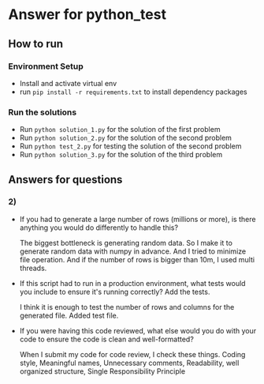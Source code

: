 # Answer for python_test

## How to run

### Environment Setup
- Install and activate virtual env
- run `pip install -r requirements.txt` to install dependency packages

### Run the solutions
- Run `python solution_1.py` for the solution of the first problem
- Run `python solution_2.py` for the solution of the second problem
- Run `python test_2.py` for testing the solution of the second problem
- Run `python solution_3.py` for the solution of the third problem

## Answers for questions
### 2)
- If you had to generate a large number of rows (millions or more), is there anything you would do differently to handle this? 

  The biggest bottleneck is generating random data. So I make it to generate random data with numpy in advance. And I tried to minimize file operation.
  And if the number of rows is bigger than 10m, I used multi threads.

- If this script had to run in a production environment, what tests would you include to ensure it's running correctly? Add the tests.

  I think it is enough to test the number of rows and columns for the generated file.
  Added test file.

- If you were having this code reviewed, what else would you do with your code to ensure the code is clean and well-formatted?

  When I submit my code for code review, I check these things.
  Coding style, Meaningful names, Unnecessary comments, Readability, well organized structure, Single Responsibility Principle
